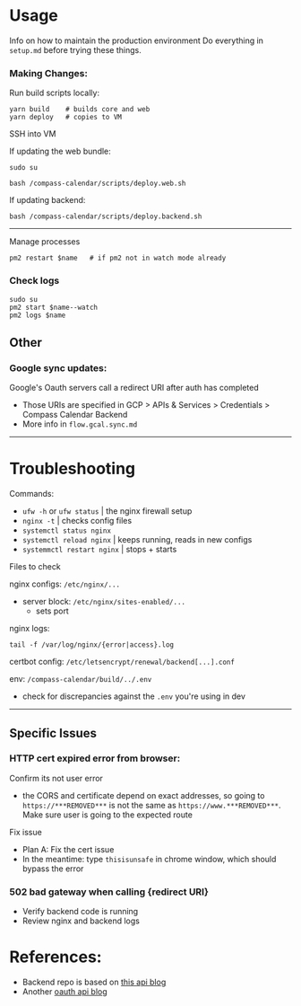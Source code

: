 # Usage

Info on how to maintain the production environment
Do everything in `setup.md` before trying these things.

### Making Changes:

Run build scripts locally:

```
yarn build    # builds core and web
yarn deploy   # copies to VM
```

SSH into VM

If updating the web bundle:

```
sudo su

bash /compass-calendar/scripts/deploy.web.sh
```

If updating backend:

```
bash /compass-calendar/scripts/deploy.backend.sh
```

---

Manage processes

```
pm2 restart $name   # if pm2 not in watch mode already
```

### Check logs

```
sudo su
pm2 start $name--watch
pm2 logs $name
```

## Other

### Google sync updates:

Google's Oauth servers call a redirect URI after auth has completed

- Those URIs are specified in GCP > APIs & Services > Credentials > Compass Calendar Backend
- More info in `flow.gcal.sync.md`

---

# Troubleshooting

Commands:

- `ufw -h` or `ufw status` | the nginx firewall setup
- `nginx -t` | checks config files
- `systemctl status nginx`
- `systemctl reload nginx` | keeps running, reads in new configs
- `systemmctl restart nginx` | stops + starts

Files to check

nginx configs: `/etc/nginx/...`

- server block: `/etc/nginx/sites-enabled/...`
  - sets port

nginx logs:

```
tail -f /var/log/nginx/{error|access}.log
```

certbot config: `/etc/letsencrypt/renewal/backend[...].conf`

env: `/compass-calendar/build/../.env`

- check for discrepancies against the `.env` you're using in dev

---

## Specific Issues

### HTTP cert expired error from browser:

Confirm its not user error

- the CORS and certificate depend on exact addresses, so going to `https://***REMOVED***` is not the same as `https://www.***REMOVED***`. Make sure user is going to the expected route

Fix issue

- Plan A: Fix the cert issue
- In the meantime: type `thisisunsafe` in chrome window, which should bypass the error

### 502 bad gateway when calling {redirect URI}

- Verify backend code is running
- Review nginx and backend logs

# References:

- Backend repo is based on [this api blog](https://www.toptal.com/express-js/nodejs-typescript-rest-api-pt-1)
- Another [oauth api blog](https://auth0.com/blog/node-js-and-typescript-tutorial-build-a-crud-api/)
